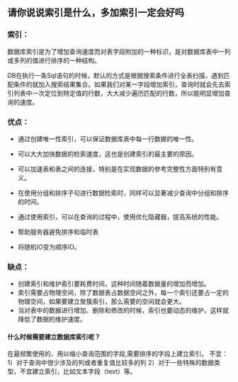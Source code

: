 ## 请你说说索引是什么，多加索引一定会好吗

### 索引：

数据库索引是为了增加查询速度而对表字段附加的一种标识，是对数据库表中一列或多列的值进行排序的一种结构。

DB在执行一条Sql语句的时候，默认的方式是根据搜索条件进行全表扫描，遇到匹配条件的就加入搜索结果集合。如果我们对某一字段增加索引，查询时就会先去索引列表中一次定位到特定值的行数，大大减少遍历匹配的行数，所以能明显增加查询的速度。

###  优点：

* 通过创建唯一性索引，可以保证数据库表中每一行数据的唯一性。

* 可以大大加快数据的检索速度，这也是创建索引的最主要的原因。
* 可以加速表和表之间的连接，特别是在实现数据的参考完整性方面特别有意义。
* 在使用分组和排序子句进行数据检索时，同样可以显著减少查询中分组和排序的时间。
* 通过使用索引，可以在查询的过程中，使用优化隐藏器，提高系统的性能。
* 帮助服务器避免排序和临时表
* 将随机IO变为顺序IO。

### 缺点：

* 创建索引和维护索引要耗费时间，这种时间随着数据量的增加而增加。
* 索引需要占物理空间，除了数据表占数据空间之外，每一个索引还要占一定的物理空间，如果要建立聚簇索引，那么需要的空间就会更大。
* 当对表中的数据进行增加、删除和修改的时候，索引也要动态的维护，这样就降低了数据的维护速度。



#### 什么时候需要建立数据库索引呢？

在最频繁使用的、用以缩小查询范围的字段,需要排序的字段上建立索引。
不宜：
1）对于查询中很少涉及的列或者重复值比较多的列
2）对于一些特殊的数据类型，不宜建立索引，比如文本字段（text）等。
